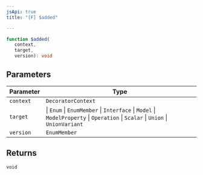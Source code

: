 ```yaml
---
jsApi: true
title: "[F] $added"

---
```

```ts
function $added(
   context, 
   target, 
   version): void
```

## Parameters

| Parameter | Type |
| ------ | ------ |
| `context` | `DecoratorContext` |
| `target` | \| `Enum` \| `EnumMember` \| `Interface` \| `Model` \| `ModelProperty` \| `Operation` \| `Scalar` \| `Union` \| `UnionVariant` |
| `version` | `EnumMember` |

## Returns

`void`
